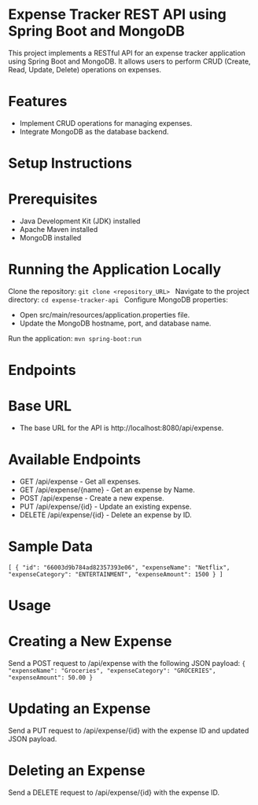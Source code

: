 # Expense Tracker REST API using Spring Boot and MongoDB
This project implements a RESTful API for an expense tracker application using Spring Boot and MongoDB. It allows users to perform CRUD (Create, Read, Update, Delete) operations on expenses.

# Features
- Implement CRUD operations for managing expenses.
- Integrate MongoDB as the database backend.

# Setup Instructions
# Prerequisites
- Java Development Kit (JDK) installed
- Apache Maven installed
- MongoDB installed

# Running the Application Locally
Clone the repository:
`git clone <repository_URL>
`
Navigate to the project directory:
`cd expense-tracker-api
`
Configure MongoDB properties:
- Open src/main/resources/application.properties file.
- Update the MongoDB hostname, port, and database name.

Run the application:
`mvn spring-boot:run
`
# Endpoints
# Base URL
- The base URL for the API is http://localhost:8080/api/expense.
  
# Available Endpoints
- GET /api/expense - Get all expenses.
- GET /api/expense/{name} - Get an expense by Name.
- POST /api/expense - Create a new expense.
- PUT /api/expense/{id} - Update an existing expense.
- DELETE /api/expense/{id} - Delete an expense by ID.
  
# Sample Data
`[
    {
        "id": "66003d9b784ad82357393e06",
        "expenseName": "Netflix",
        "expenseCategory": "ENTERTAINMENT",
        "expenseAmount": 1500
    }
]
`
# Usage
# Creating a New Expense
Send a POST request to /api/expense with the following JSON payload:
`{
    "expenseName": "Groceries",
    "expenseCategory": "GROCERIES",
    "expenseAmount": 50.00
}
`

# Updating an Expense
Send a PUT request to /api/expense/{id} with the expense ID and updated JSON payload.

# Deleting an Expense
Send a DELETE request to /api/expense/{id} with the expense ID.
